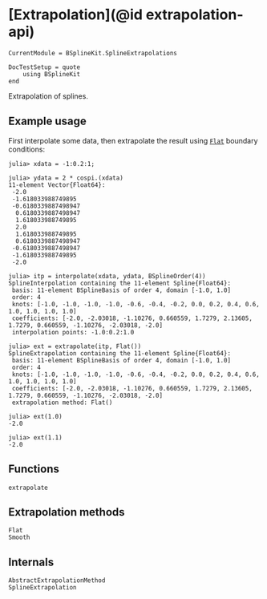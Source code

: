 # [Extrapolation](@id extrapolation-api)

```@meta
CurrentModule = BSplineKit.SplineExtrapolations

DocTestSetup = quote
    using BSplineKit
end
```

Extrapolation of splines.

## Example usage

First interpolate some data, then extrapolate the result using [`Flat`](@ref)
boundary conditions:

```jldoctest extrapolate
julia> xdata = -1:0.2:1;

julia> ydata = 2 * cospi.(xdata)
11-element Vector{Float64}:
 -2.0
 -1.618033988749895
 -0.6180339887498947
  0.6180339887498947
  1.618033988749895
  2.0
  1.618033988749895
  0.6180339887498947
 -0.6180339887498947
 -1.618033988749895
 -2.0

julia> itp = interpolate(xdata, ydata, BSplineOrder(4))
SplineInterpolation containing the 11-element Spline{Float64}:
 basis: 11-element BSplineBasis of order 4, domain [-1.0, 1.0]
 order: 4
 knots: [-1.0, -1.0, -1.0, -1.0, -0.6, -0.4, -0.2, 0.0, 0.2, 0.4, 0.6, 1.0, 1.0, 1.0, 1.0]
 coefficients: [-2.0, -2.03018, -1.10276, 0.660559, 1.7279, 2.13605, 1.7279, 0.660559, -1.10276, -2.03018, -2.0]
 interpolation points: -1.0:0.2:1.0

julia> ext = extrapolate(itp, Flat())
SplineExtrapolation containing the 11-element Spline{Float64}:
 basis: 11-element BSplineBasis of order 4, domain [-1.0, 1.0]
 order: 4
 knots: [-1.0, -1.0, -1.0, -1.0, -0.6, -0.4, -0.2, 0.0, 0.2, 0.4, 0.6, 1.0, 1.0, 1.0, 1.0]
 coefficients: [-2.0, -2.03018, -1.10276, 0.660559, 1.7279, 2.13605, 1.7279, 0.660559, -1.10276, -2.03018, -2.0]
 extrapolation method: Flat()

julia> ext(1.0)
-2.0

julia> ext(1.1)
-2.0
```

## Functions

```@docs
extrapolate
```

## Extrapolation methods

```@docs
Flat
Smooth
```

## Internals

```@docs
AbstractExtrapolationMethod
SplineExtrapolation
```
